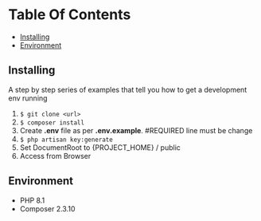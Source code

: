 # Table Of Contents
 - [Installing](#installing)
 - [Environment](#environment)

## Installing

A step by step series of examples that tell you how to get a development env running

1.  `$ git clone <url>`
2.  `$ composer install`
3.  Create **.env** file as per **.env.example**. #REQUIRED line must be change
4.  `$ php artisan key:generate`
5.  Set DocumentRoot to {PROJECT_HOME} / public
6.  Access from Browser

## Environment

 - PHP 8.1
 - Composer 2.3.10